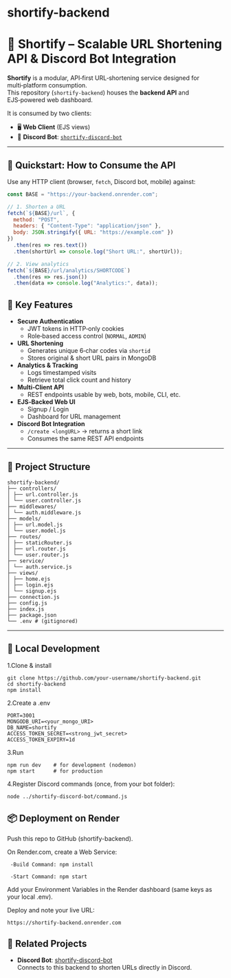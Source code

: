 # shortify-backend

# 🔗 Shortify – Scalable URL Shortening API & Discord Bot Integration

**Shortify** is a modular, API‑first URL‑shortening service designed for multi‑platform consumption.  
This repository (`shortify-backend`) houses the **backend API** and EJS‑powered web dashboard.  

It is consumed by two clients:

- 🖥️ **Web Client** (EJS views)  
- 🤖 **Discord Bot**: [`shortify-discord-bot`](https://github.com/your-username/shortify-discord-bot)  

---

## 🔌 Quickstart: How to Consume the API

Use any HTTP client (browser, `fetch`, Discord bot, mobile) against:

```js
const BASE = "https://your-backend.onrender.com";

// 1. Shorten a URL
fetch(`${BASE}/url`, {
  method: "POST",
  headers: { "Content-Type": "application/json" },
  body: JSON.stringify({ URL: "https://example.com" })
})
  .then(res => res.text())
  .then(shortUrl => console.log("Short URL:", shortUrl));

// 2. View analytics
fetch(`${BASE}/url/analytics/SHORTCODE`)
  .then(res => res.json())
  .then(data => console.log("Analytics:", data));
```

## 🚀 Key Features

- **Secure Authentication**  
  - JWT tokens in HTTP‑only cookies  
  - Role‑based access control (`NORMAL`, `ADMIN`)
- **URL Shortening**  
  - Generates unique 6‑char codes via `shortid`  
  - Stores original & short URL pairs in MongoDB
- **Analytics & Tracking**  
  - Logs timestamped visits  
  - Retrieve total click count and history
- **Multi‑Client API**  
  - REST endpoints usable by web, bots, mobile, CLI, etc.
- **EJS‑Backed Web UI**  
  - Signup / Login  
  - Dashboard for URL management
- **Discord Bot Integration**  
  - `/create <longURL>` → returns a short link  
  - Consumes the same REST API endpoints

---

## 📁 Project Structure
```
shortify-backend/
├── controllers/
│ ├── url.controller.js
│ └── user.controller.js
├── middlewares/
│ └── auth.middleware.js
├── models/
│ ├── url.model.js
│ └── user.model.js
├── routes/
│ ├── staticRouter.js
│ ├── url.router.js
│ └── user.router.js
├── service/
│ └── auth.service.js
├── views/
│ ├── home.ejs
│ ├── login.ejs
│ └── signup.ejs
├── connection.js
├── config.js
├── index.js
├── package.json
└── .env # (gitignored)
```





---

## 🔧 Local Development

1.Clone & install
```
git clone https://github.com/your-username/shortify-backend.git
cd shortify-backend
npm install
```

2.Create a .env
```
PORT=3001
MONGODB_URI=<your_mongo_URI>
DB_NAME=shortify
ACCESS_TOKEN_SECRET=<strong_jwt_secret>
ACCESS_TOKEN_EXPIRY=1d
```

3.Run
```
npm run dev    # for development (nodemon)
npm start      # for production
```

4.Register Discord commands (once, from your bot folder):
```
node ../shortify-discord-bot/command.js
```

## 📦 Deployment on Render
Push this repo to GitHub (shortify-backend).

On Render.com, create a Web Service:

     -Build Command: npm install

     -Start Command: npm start
   
Add your Environment Variables in the Render dashboard (same keys as your local .env).

Deploy and note your live URL:
```
https://shortify-backend.onrender.com
```

## 🤝 Related Projects

- **Discord Bot**: [shortify-discord-bot](https://github.com/SHISHIR1507/shortify-discord-bot)  
  Connects to this backend to shorten URLs directly in Discord.
